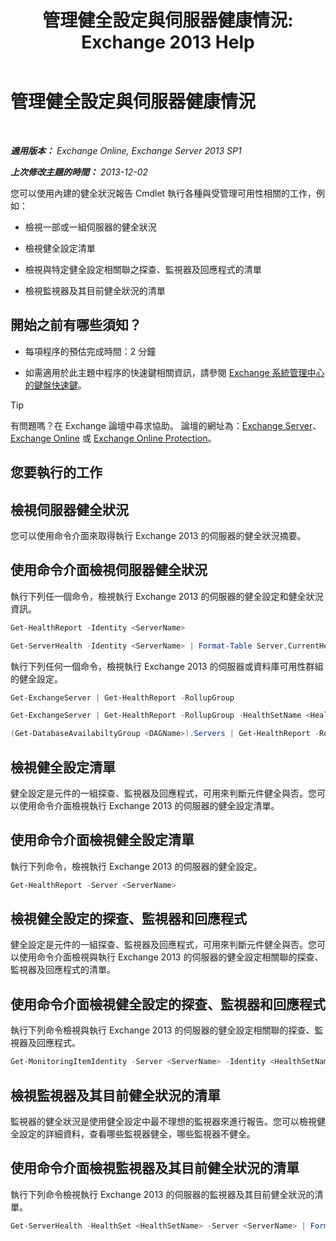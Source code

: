 ﻿---
title: '管理健全設定與伺服器健康情況: Exchange 2013 Help'
TOCTitle: 管理健全設定與伺服器健康情況
ms:assetid: a4f84312-6cfa-4f17-9707-676aadab1143
ms:mtpsurl: https://technet.microsoft.com/zh-tw/library/Dn482054(v=EXCHG.150)
ms:contentKeyID: 59889056
ms.date: 05/21/2018
mtps_version: v=EXCHG.150
ms.translationtype: MT
---

# 管理健全設定與伺服器健康情況

 

_**適用版本：** Exchange Online, Exchange Server 2013 SP1_

_**上次修改主題的時間：** 2013-12-02_

您可以使用內建的健全狀況報告 Cmdlet 執行各種與受管理可用性相關的工作，例如：

  - 檢視一部或一組伺服器的健全狀況

  - 檢視健全設定清單

  - 檢視與特定健全設定相關聯之探查、監視器及回應程式的清單

  - 檢視監視器及其目前健全狀況的清單

## 開始之前有哪些須知？

  - 每項程序的預估完成時間：2 分鐘

  - 如需適用於此主題中程序的快速鍵相關資訊，請參閱 [Exchange 系統管理中心的鍵盤快速鍵](keyboard-shortcuts-in-the-exchange-admin-center-exchange-online-protection-help.md)。


> [!TIP]  
> 有問題嗎？在 Exchange 論壇中尋求協助。 論壇的網址為：<a href="https://go.microsoft.com/fwlink/p/?linkid=60612">Exchange Server</a>、 <a href="https://go.microsoft.com/fwlink/p/?linkid=267542">Exchange Online</a> 或 <a href="https://go.microsoft.com/fwlink/p/?linkid=285351">Exchange Online Protection</a>。




## 您要執行的工作

## 檢視伺服器健全狀況

您可以使用命令介面來取得執行 Exchange 2013 的伺服器的健全狀況摘要。

## 使用命令介面檢視伺服器健全狀況

執行下列任一個命令，檢視執行 Exchange 2013 的伺服器的健全設定和健全狀況資訊。
```powershell
Get-HealthReport -Identity <ServerName>
```

```powershell
Get-ServerHealth -Identity <ServerName> | Format-Table Server,CurrentHealthSetState,Name,HealthSetName,AlertValue,HealthGroupName -Auto
```

執行下列任何一個命令，檢視執行 Exchange 2013 的伺服器或資料庫可用性群組的健全設定。

```powershell
Get-ExchangeServer | Get-HealthReport -RollupGroup
```

```powershell
Get-ExchangeServer | Get-HealthReport -RollupGroup -HealthSetName <HealthSet>
```

```powershell
(Get-DatabaseAvailabiltyGroup <DAGName>).Servers | Get-HealthReport -RollupGroup
```

## 檢視健全設定清單

健全設定是元件的一組探查、監視器及回應程式，可用來判斷元件健全與否。您可以使用命令介面檢視執行 Exchange 2013 的伺服器的健全設定清單。

## 使用命令介面檢視健全設定清單

執行下列命令，檢視執行 Exchange 2013 的伺服器的健全設定。

```powershell
Get-HealthReport -Server <ServerName>
```

## 檢視健全設定的探查、監視器和回應程式

健全設定是元件的一組探查、監視器及回應程式，可用來判斷元件健全與否。您可以使用命令介面檢視與執行 Exchange 2013 的伺服器的健全設定相關聯的探查、監視器及回應程式的清單。

## 使用命令介面檢視健全設定的探查、監視器和回應程式

執行下列命令檢視與執行 Exchange 2013 的伺服器的健全設定相關聯的探查、監視器及回應程式。

```powershell
Get-MonitoringItemIdentity -Server <ServerName> -Identity <HealthSetName> | Format-Table Identity,ItemType,Name -Auto
```

## 檢視監視器及其目前健全狀況的清單

監視器的健全狀況是使用健全設定中最不理想的監視器來進行報告。您可以檢視健全設定的詳細資料，查看哪些監視器健全，哪些監視器不健全。

## 使用命令介面檢視監視器及其目前健全狀況的清單

執行下列命令檢視執行 Exchange 2013 的伺服器的監視器及其目前健全狀況的清單。

```powershell
Get-ServerHealth -HealthSet <HealthSetName> -Server <ServerName> | Format-Table Name, AlertValue -Auto
```


